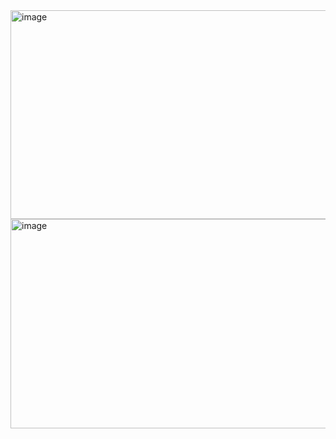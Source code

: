<img width="685" height="334" alt="image" src="https://github.com/user-attachments/assets/f54e81dc-85ee-4a12-9fc1-97f34ef46527" />
<img width="692" height="335" alt="image" src="https://github.com/user-attachments/assets/6eb86028-b731-41fb-8553-62bc2304b825" />
